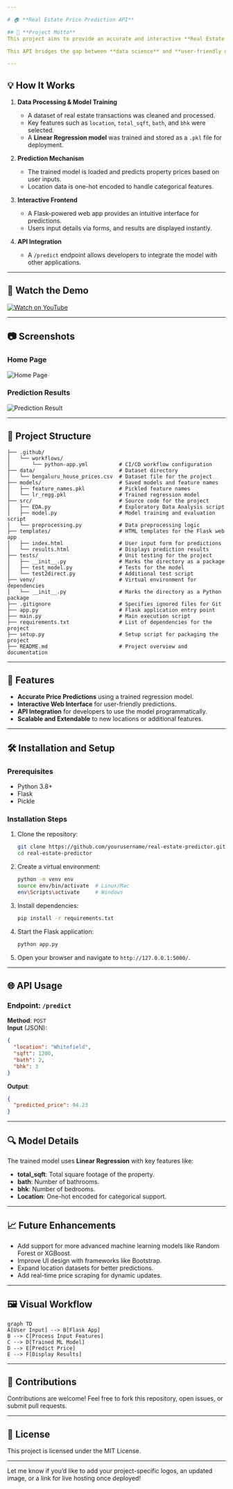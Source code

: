 ```yaml
---

# 🏠 **Real Estate Price Prediction API**

## 🌟 **Project Motto**
This project aims to provide an accurate and interactive **Real Estate Price Prediction tool**. Users can input details such as property location, square footage, number of bedrooms, and bathrooms to get an **instant price prediction** based on a trained **machine learning model**.  

This API bridges the gap between **data science** and **user-friendly deployment**, allowing seamless integration of advanced predictions into real-world applications.  

---
```


## 💡 **How It Works**

1. **Data Processing & Model Training**  
   - A dataset of real estate transactions was cleaned and processed.  
   - Key features such as `location`, `total_sqft`, `bath`, and `bhk` were selected.  
   - A **Linear Regression model** was trained and stored as a `.pkl` file for deployment.  

2. **Prediction Mechanism**  
   - The trained model is loaded and predicts property prices based on user inputs.  
   - Location data is one-hot encoded to handle categorical features.  

3. **Interactive Frontend**  
   - A Flask-powered web app provides an intuitive interface for predictions.  
   - Users input details via forms, and results are displayed instantly.  

4. **API Integration**  
   - A `/predict` endpoint allows developers to integrate the model with other applications.
---

## 🎥 Watch the Demo

[![Watch on YouTube](https://img.youtube.com/vi/NcmXkE907io/0.jpg)](https://www.youtube.com/watch?v=NcmXkE907io)


---

## 📷 **Screenshots**
### Home Page
![Home Page](images/homepage.png)

### Prediction Results
![Prediction Result](images/predicted_results.jpg)

---

## 📂 **Project Structure**

```
├── .github/
│   └── workflows/
│       └── python-app.yml          # CI/CD workflow configuration
├── data/                           # Dataset directory
│   └── bengaluru_house_prices.csv  # Dataset file for the project
├── models/                         # Saved models and feature names
│   ├── feature_names.pkl           # Pickled feature names
│   └── lr_regg.pkl                 # Trained regression model
├── src/                            # Source code for the project
│   ├── EDA.py                      # Exploratory Data Analysis script
│   ├── model.py                    # Model training and evaluation script
│   └── preprocessing.py            # Data preprocessing logic
├── templates/                      # HTML templates for the Flask web app
│   ├── index.html                  # User input form for predictions
│   └── results.html                # Displays prediction results
├── tests/                          # Unit testing for the project
│   ├── __init__.py                 # Marks the directory as a package
│   ├── test_model.py               # Tests for the model
│   └── test2direct.py              # Additional test script
├── venv/                           # Virtual environment for dependencies
│   └── __init__.py                 # Marks the directory as a Python package
├── .gitignore                      # Specifies ignored files for Git
├── app.py                          # Flask application entry point
├── main.py                         # Main execution script
├── requirements.txt                # List of dependencies for the project
├── setup.py                        # Setup script for packaging the project
├── README.md                       # Project overview and documentation

```

---

## 🚀 **Features**
- **Accurate Price Predictions** using a trained regression model.  
- **Interactive Web Interface** for user-friendly predictions.  
- **API Integration** for developers to use the model programmatically.  
- **Scalable and Extendable** to new locations or additional features.  

---

## 🛠️ **Installation and Setup**

### Prerequisites  
- Python 3.8+  
- Flask  
- Pickle  

### Installation Steps  
1. Clone the repository:  
   ```bash
   git clone https://github.com/yourusername/real-estate-predictor.git
   cd real-estate-predictor
   ```

2. Create a virtual environment:  
   ```bash
   python -m venv env
   source env/bin/activate  # Linux/Mac
   env\Scripts\activate     # Windows
   ```

3. Install dependencies:  
   ```bash
   pip install -r requirements.txt
   ```

4. Start the Flask application:  
   ```bash
   python app.py
   ```

5. Open your browser and navigate to `http://127.0.0.1:5000/`.  

---

## 🌐 **API Usage**

### Endpoint: `/predict`  
**Method**: `POST`  
**Input** (JSON):  
```json
{
  "location": "Whitefield",
  "sqft": 1200,
  "bath": 2,
  "bhk": 3
}
```

**Output**:  
```json
{
  "predicted_price": 94.23
}
```

---

## 🔍 **Model Details**
The trained model uses **Linear Regression** with key features like:
- **total_sqft**: Total square footage of the property.  
- **bath**: Number of bathrooms.  
- **bhk**: Number of bedrooms.  
- **Location**: One-hot encoded for categorical support.  

---

## 📈 **Future Enhancements**
- Add support for more advanced machine learning models like Random Forest or XGBoost.  
- Improve UI design with frameworks like Bootstrap.  
- Expand location datasets for better predictions.  
- Add real-time price scraping for dynamic updates.  

---

## 🖼️ **Visual Workflow**
```mermaid
graph TD
A[User Input] --> B[Flask App]
B --> C[Process Input Features]
C --> D[Trained ML Model]
D --> E[Predict Price]
E --> F[Display Results]
```

---

## 🌟 **Contributions**  
Contributions are welcome! Feel free to fork this repository, open issues, or submit pull requests.

---

## 📄 **License**
This project is licensed under the MIT License.

---

Let me know if you’d like to add your project-specific logos, an updated image, or a link for live hosting once deployed!
